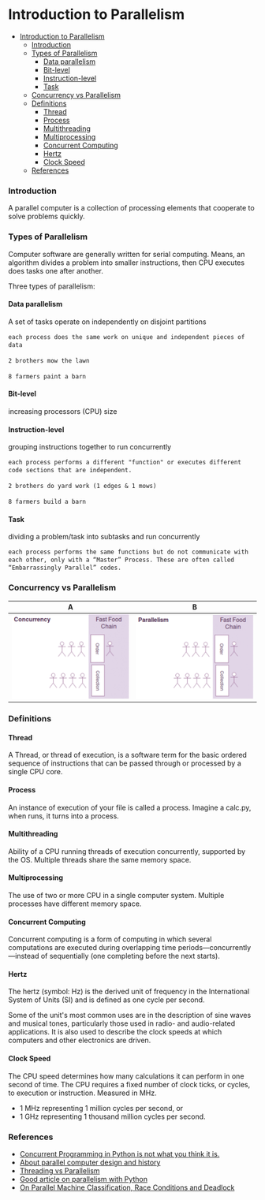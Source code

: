# Introduction to Parallelism

- [Introduction to Parallelism](#introduction-to-parallelism)
    - [Introduction](#introduction)
    - [Types of Parallelism](#types-of-parallelism)
      - [Data parallelism](#data-parallelism)
      - [Bit-level](#bit-level)
      - [Instruction-level](#instruction-level)
      - [Task](#task)
    - [Concurrency vs Parallelism](#concurrency-vs-parallelism)
    - [Definitions](#definitions)
      - [Thread](#thread)
      - [Process](#process)
      - [Multithreading​](#multithreading)
      - [Multiprocessing​](#multiprocessing)
      - [Concurrent Computing​](#concurrent-computing)
      - [Hertz](#hertz)
      - [Clock Speed](#clock-speed)
    - [References](#references)

### Introduction

A parallel computer is a collection of processing elements that cooperate to solve problems quickly.

### Types of Parallelism
Computer software are generally written for serial computing. Means, an algorithm divides a problem into smaller instructions, then CPU executes does tasks one after another.​

Three types of parallelism:​

#### Data parallelism
A set of tasks operate on independently on disjoint partitions​

```
each process does the same work on unique and independent pieces of data​

2 brothers mow the lawn ​

8 farmers paint a barn
```
#### Bit-level
increasing processors (CPU) size​

#### Instruction-level
grouping instructions together to run concurrently​

```
each process performs a different "function" or executes different code sections that are independent.​

2 brothers do yard work (1 edges & 1 mows) ​

8 farmers build a barn
```
#### Task 
dividing a problem/task into subtasks and run concurrently
```
each process performs the same functions but do not communicate with each other, only with a “Master” Process. These are often called “Embarrassingly Parallel” codes.
```

### Concurrency vs Parallelism

 | A                                      | B                                   |
 | -------------------------------------- | ----------------------------------- |
 | ![concurrency](assets/concurrency.gif) | ![parallel](assets/parallelism.gif) |
 
### Definitions

#### Thread
A Thread, or thread of execution, is a software term for the basic ordered sequence of instructions that can be passed through or processed by a single CPU core.​

#### Process
An instance of execution of your file is called a process. Imagine a calc.py, when runs, it turns into a process.​

#### Multithreading​
Ability of a CPU running threads of execution concurrently, supported by the OS. Multiple threads share the same memory space.​
#### Multiprocessing​
The use of two or more CPU in a single computer system. Multiple processes have different memory space.​

#### Concurrent Computing​
Concurrent computing is a form of computing in which several computations are executed during overlapping time periods—concurrently—instead of sequentially (one completing before the next starts).

#### Hertz

The hertz (symbol: Hz) is the derived unit of frequency in the International System of Units (SI) and is defined as one cycle per second. 

Some of the unit's most common uses are in the description of sine waves and musical tones, particularly those used in radio- and audio-related applications. It is also used to describe the clock speeds at which computers and other electronics are driven.

#### Clock Speed
The CPU speed determines how many calculations it can perform in one second of time. ​The CPU requires a fixed number of clock ticks, or cycles, to execution or instruction.​ Measured in MHz.
 
- 1 MHz representing 1 million cycles per second, or 
- 1 GHz representing 1 thousand million cycles per second. 

### References

- [Concurrent Programming in Python is not what you think it is.](https://melvinkoh.me/concurrent-programming-in-python-is-not-what-you-think-it-is-cjye71swd001juns10c7jgitz)
- [About parallel computer design and history](https://computing.llnl.gov/tutorials/parallel_comp/​)
- [Threading vs Parallelism](http://www.danielmoth.com/Blog/threadingconcurrency-vs-parallelism.aspx​)
- [Good article on parallelism with Python](https://datascienceplus.com/how-to-achieve-parallel-processing-in-python-programming/)
- [On Parallel Machine Classification, Race Conditions and Deadlock](https://opensees.berkeley.edu/OpenSees/workshops/parallel/ParallelIntroduction.pdf)